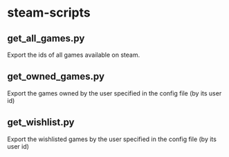 # steam-scripts

## get_all_games.py

Export the ids of all games available on steam.

## get_owned_games.py

Export the games owned by the user specified in the config file (by its user id)

## get_wishlist.py

Export the wishlisted games by the user specified in the config file (by its user id)
